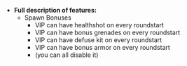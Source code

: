   * **Full description of features:**
      - Spawn Bonuses
        - VIP can have healthshot on every roundstart 
        - VIP can have bonus grenades on every roundstart
        - VIP can have defuse kit on every roundstart
        - VIP can have bonus armor on every roundstart
        - (you can all disable it)
